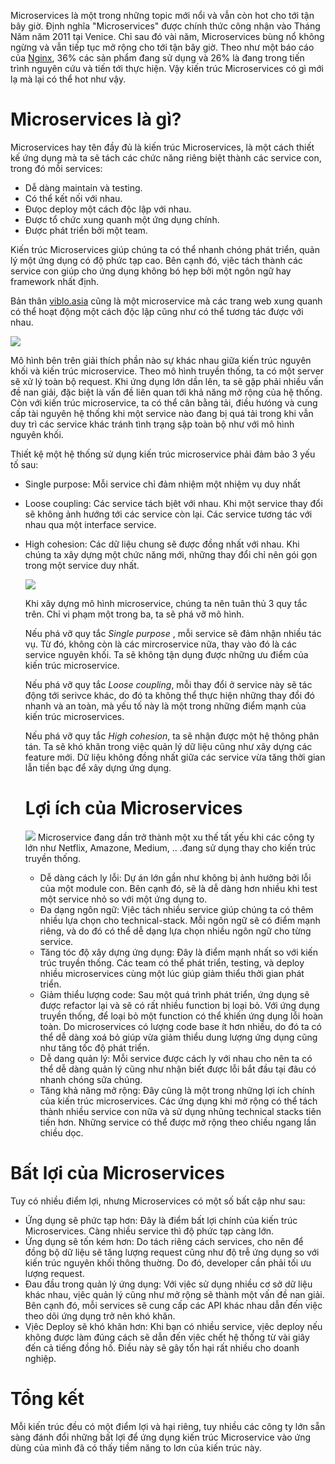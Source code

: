 Microservices là một trong những topic mới nổi và vẫn còn hot cho tới tận bây giờ. Định nghĩa "Microservices" được chính thức công nhận vào Tháng Năm năm 2011 tại Venice. Chỉ sau đó vài năm, Microservices bùng nổ không ngừng và vẫn tiếp tục mở rộng cho tới tận bây giờ. Theo như một báo cáo của [Nginx](https://www.nginx.com/resources/library/app-dev-survey/), 36% các sản phẩm đang sử dụng và 26% là đang trong tiến trình nguyên cứu và tiến tới thực hiện. Vậy kiến trúc Microservices có gì mới lạ mà lại có thể hot như vậy.

# Microservices là gì?

Microservices hay tên đầy đủ là kiến trúc Microservices, là một cách thiết kế ứng dụng mà ta sẽ tách các chức năng riêng biệt thành các service con, trong đó mỗi services:

* Dễ dàng maintain và testing.
* Có thể kết nối với nhau.
* Đưọc deploy một cách độc lập với nhau.
* Được tổ chức xung quanh một ứng dụng chính.
* Được phát triển bởi một team.

Kiến trúc Microservices giúp chúng ta có thể nhanh chóng phát triển, quản lý một ứng dụng có độ phức tạp cao. Bên cạnh đó, vịêc tách thành các service con giúp cho ứng dụng không bó hẹp bởi một ngôn ngữ hay framework nhất định.

Bản thân [viblo.asia](https://viblo.asia)  cũng là một microservice mà các trang web xung quanh có thể hoạt động một cách độc lập cũng như có thể tương tác được với nhau.

![](https://images.viblo.asia/738a1fa5-c993-4858-9e4f-daef0c39fa38.png)

Mô hình bên trên giải thích phần nào sự khác nhau giữa kiến trúc nguyên khối và kiến trúc microservice. Theo mô hình truyền thống, ta có một server sẽ xử lý toàn bộ request. Khi ứng dụng lớn dần lên, ta sẽ gặp phải nhiều vấn đề nan giải, đặc biệt là vấn đề liên quan tới khả năng mở rộng của hệ thống. Còn với kiến trúc microservice, ta có thể cân bằng tải, điều hưóng và cung cấp tài nguyên hệ thống khi một service nào đang bị quá tải trong khi vẫn duy trì các service khác tránh tình trạng sập toàn bộ như với mô hình nguyên khối.

Thiết kệ một hệ thống sử dụng kiến trúc microservice phải đảm bảo 3 yếu tố sau:
* Single purpose: Mỗi service chỉ đảm nhiệm một nhiệm vụ duy nhất
* Loose coupling: Các service tách bịêt với nhau. Khi một service thay đổi sẽ không ảnh hướng tới các service còn lại. Các service tương tác với nhau qua một interface service.
* High cohesion: Các dữ liệu chung sẽ được đồng nhất với nhau. Khi chúng ta xây dựng một chức năng mới, những thay đổi chỉ nên gói gọn trong một service duy nhất.

    ![](https://miro.medium.com/max/2000/1*f5yQlyPApGNPfauFBe0pTA.png)
    
    Khi xây dựng mô hình microservice, chúng ta nên tuân thủ 3 quy tắc trên. Chỉ vi phạm một trong ba, ta sẽ phá vỡ mô hình.
    
    Nếu phá vỡ quy tắc *Single purpose* , mỗi service sẽ đảm nhận nhiều tác vụ. Từ đó, không còn là các mircroservice nữa, thay vào đó là các service nguyên khối. Ta sẽ không tận dụng được những ưu điểm của kiến trúc microservice.
    
    Nếu phá vỡ quy tắc *Loose coupling*, mỗi thay đổi ở service này sẽ tác động tới serivce khác, do đó ta không thể thực hiện những thay đổi đó nhanh và an toàn, mà yếu tố này là một trong những điểm mạnh của kiến trúc microservices.
    
    Nếu phá vỡ quy tắc *High cohesion*, ta sẽ nhận được một hệ thông phân tán. Ta sẽ khó khăn trong việc quản lý dữ liệu cũng như xây dựng các feature mới. Dữ liệu không đồng nhất giữa các service vừa tăng thời gian lẫn tiền bạc để xây dựng ứng dụng.
    
    # Lợi ích của Microservices
    ![](https://cdn.tiempodev.com/wp-content/uploads/2019/06/23163007/Advantages-of-Microservices-Architecture-01.png)
    Microservice đang dần trở thành một xu thế tất yếu khi các công ty lớn như Netflix, Amazone, Medium, .. .đang sử dụng thay cho kiến trúc truyền thống.
    
    * Dễ dàng cách ly lỗi: Dự án lớn gần như không bị ảnh hưởng bởi lỗi của một module con. Bên cạnh đó, sẽ là dễ dàng hơn nhiều khi test một service nhỏ so với một ứng dụng to.
    * Đa dạng ngôn ngữ: Vịêc tách nhiều service giúp chúng ta có thêm nhiều lựa chọn cho technical-stack.  Mỗi ngôn ngữ sẽ có điểm mạnh riêng, và do đó có thể dễ dạng lựa chọn nhiều ngôn ngữ cho từng service.
    * Tăng tóc độ xây dựng ứng dụng: Đây là điểm mạnh nhất so với kiến trúc truyền thống. Các team có thể phát triển, testing, và deploy nhiều microservices cùng một lúc giúp giảm thiểu thởi gian phát triển.
    * Giảm thiểu lượng code: Sau một quá trình phát triển, ứng dụng sẽ được refactor lại và sẽ có rất nhiều function bị loại bỏ. Với ứng dụng truyền thống, để loại bỏ một function có thể khiến ứng dụng lỗi hoàn toàn. Do microservices có lượng code base ít hơn nhiều, do đó ta có thể dễ dàng xoá bỏ giúp vừa giảm thiểu dung lượng ứng dụng cũng như tăng tốc độ phát triển.
    * Dễ dang quản lý: Mỗi service được cách ly với nhau cho nên ta có thể dễ dàng quản lý cũng như nhận biết được lỗi bắt đầu tại đâu có nhanh chóng sữa chúng.
    * Tăng khả năng mở rộng: Đây cũng là một trong những lợi ích chính của kiến trúc microservices. Các ứng dụng khi mở rộng có thể tách thành nhiều service con nữa và sử dụng nhũng technical stacks tiên tiến hơn. Những service có thể được mở rộng theo chiều ngang lần chiều dọc.
 

# Bất lợi của Microservices
Tuy có nhiều điểm lợi, nhưng Microservices có một số bất cập như sau:
* Ứng dụng sẽ phức tạp hơn: Đây là điểm bất lợi chính của kiến trúc Microservices. Càng nhiều service thì độ phức tạp càng lớn.
* Ứng dụng sẽ tốn kém hơn: Do tách riêng cách services, cho nên để đồng bộ dữ liệu sẽ tăng lượng request cũng như độ trễ ứng dụng so với kiến trúc nguyên khối thông thuờng. Do đó, developer cần phải tối ưu lượng request.
* Đau đầu trong quản lý ứng dụng: Với vịêc sử dụng nhiều cơ sở dữ liệu khác nhau, vịêc quản lý cũng như mở rộng sẽ thành một vấn đề nan giải. Bên cạnh đó, mỗi services sẽ cung cấp các API khác nhau dẫn đến việc theo dõi ứng dụng trở nên khó khăn.
* Vịêc Deploy sẽ khó khăn hơn: Khi bạn có nhiều service, vịêc deploy nếu không được làm đúng cách sẽ dẫn đến vịêc chết hệ thống từ vài giây đến cả tiếng đồng hồ. Điều này sẽ gây tổn hại rất nhiều cho doanh nghiệp.

# Tổng kết
Mỗi kiến trúc đều có một điểm lợi và hại riêng, tuy nhiều các công ty lớn sẵn sàng đánh đổi những bất lợi để ứng dụng kiến trúc Microservice vào ứng dùng của mình đã có thấy tiềm năng to lơn của kiến trúc này.